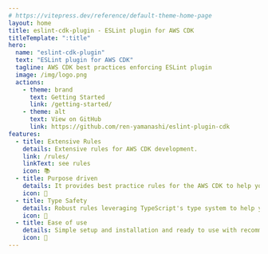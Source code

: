 ```yaml
---
# https://vitepress.dev/reference/default-theme-home-page
layout: home
title: eslint-cdk-plugin - ESLint plugin for AWS CDK
titleTemplate: ":title"
hero:
  name: "eslint-cdk-plugin"
  text: "ESLint plugin for AWS CDK"
  tagline: AWS CDK best practices enforcing ESLint plugin
  image: /img/logo.png
  actions:
    - theme: brand
      text: Getting Started
      link: /getting-started/
    - theme: alt
      text: View on GitHub
      link: https://github.com/ren-yamanashi/eslint-plugin-cdk
features:
  - title: Extensive Rules
    details: Extensive rules for AWS CDK development.
    link: /rules/
    linkText: see rules
    icon: 📚
  - title: Purpose driven
    details: It provides best practice rules for the AWS CDK to help you write readable, maintainable, and reusable code.
    icon: 🎯
  - title: Type Safety
    details: Robust rules leveraging TypeScript's type system to help you write safer CDK code.
    icon: 💪
  - title: Ease of use
    details: Simple setup and installation and ready to use with recommended settings.
    icon: 🔧
---
```

